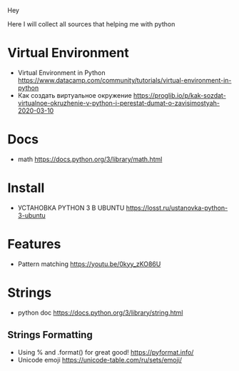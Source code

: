 Hey

Here I will collect all sources that helping me with python

# Virtual Environment

- Virtual Environment in Python https://www.datacamp.com/community/tutorials/virtual-environment-in-python
- Как создать виртуальное окружение https://proglib.io/p/kak-sozdat-virtualnoe-okruzhenie-v-python-i-perestat-dumat-o-zavisimostyah-2020-03-10

# Docs
- math https://docs.python.org/3/library/math.html

# Install
- УСТАНОВКА PYTHON 3 В UBUNTU https://losst.ru/ustanovka-python-3-ubuntu

# Features
- Pattern matching https://youtu.be/0kyy_zKO86U

# Strings
- python doc https://docs.python.org/3/library/string.html
## Strings Formatting
- Using % and .format() for great good! https://pyformat.info/
- Unicode emoji https://unicode-table.com/ru/sets/emoji/



